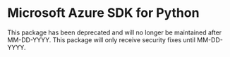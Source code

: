 # Microsoft Azure SDK for Python

This package has been deprecated and will no longer be maintained after MM-DD-YYYY. This package will only receive security fixes until MM-DD-YYYY. 
